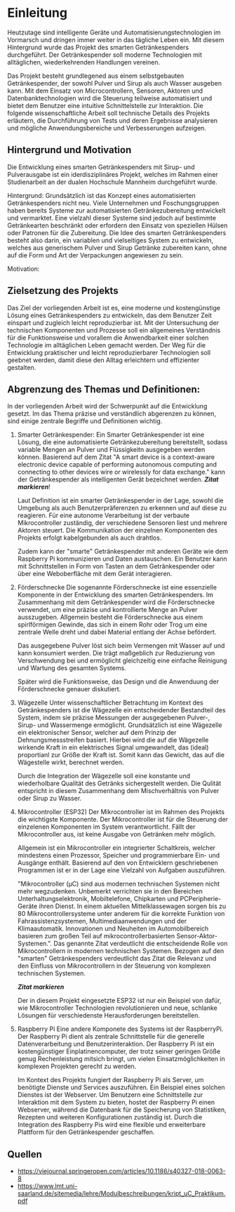 # Einleitung 
Heutzutage sind intelligente Geräte und Automatisierungstechnologien im Vormarsch und dringen immer weiter in das tägliche Leben ein. Mit diesem Hintergrund wurde das Projekt des smarten Getränkespenders durchgeführt. Der Getränkespender soll moderne Technologien mit alltäglichen, wiederkehrenden Handlungen vereinen. 

Das Projekt besteht grundlegened aus einem selbstgebauten Getränkespender, der sowohl Pulver und Sirup als auch Wasser ausgeben kann. Mit dem Einsatz von Microcontrollern, Sensoren, Aktoren und Datenbanktechnologien wird die Steuerung teilweise automatisiert und bietet dem Benutzer eine intuitive Schnittelstelle zur Interaktion. Die folgende wissenschaftliche Arbeit soll technische Details des Projekts erläutern, die Durchführung von Tests und deren Ergebnisse analysieren und mögliche Anwendungsbereiche und Verbesserungen aufzeigen. 

## Hintergrund und Motivation 

Die Entwicklung eines smarten Getränkespenders mit Sirup- und Pulverausgabe ist ein iderdisziplinäres Projekt, welches im Rahmen einer Studienarbeit an der dualen Hochschule Mannheim durchgeführt wurde. 

Hintergrund: 
Grundsätzlich ist das Konzept eines automatisierten Getränkespenders nicht neu. Viele Unternehmen und Foschungsgruppen haben bereits Systeme zur automatisierten Getränkezubereitung entwickelt und vermarktet. Eine vielzahl dieser Systeme sind jedoch auf bestimmte Getränkearten beschränkt oder erfordern den Einsatz von speziellen Hülsen oder Patronen für die Zubereitung. Die Idee des smarten Getränkespenders besteht also darin, ein variablen und vielseitiges System zu entwickeln, welches aus generischem Pulver und Sirup Getränke zubereiten kann, ohne auf die Form und Art der Verpackungen angewiesen zu sein. 

Motivation: 


## Zielsetzung des Projekts 

Das Ziel der vorliegenden Arbeit ist es, eine moderne und kostengünstige Lösung eines Getränkespenders zu entwickeln, das dem Benutzer Zeit einspart und zugleich leicht reproduzierbar ist. Mit der Untersuchung der technischen Komponenten und Prozesse soll ein allgemeines Verständnis für die Funktionsweise und vorallem die Anwendbarkeit einer solchen Technologie im alltäglichen Leben gemacht werden. Der Weg für die Entwicklung praktischer und leicht reproduzierbarer Technologien soll geebnet werden, damit diese den Alltag erleichtern und effizienter gestalten. 

## Abgrenzung des Themas und Definitionen: 

In der vorliegenden Arbeit wird der Schwerpunkt auf die Entwicklung gesetzt. Im das Thema präzise und verständlich abgerenzen zu können, sind einige zentrale Begriffe und Definitionen wichtig. 

1. Smarter Getränkespender: 
    Ein Smarter Getränkespender ist eine Lösung, die eine automatisierte Getränkezubereitung bereitstellt, sodass variable Mengen an Pulver und Flüssigkeitn ausgegeben werden können. Basierend auf dem Zitat "A smart device is a context-aware electronic device capable of performing autonomous computing and connecting to other devices wire or wirelessly for data exchange." kann der Getränkespender als intelligenten Gerät bezeichnet werden. 
        ***Zitat markieren***!
    
    Laut Definition ist ein smarter Getränkespender in der Lage, sowohl die Umgebung als auch Benutzerpräferenzen zu erkennen und auf diese zu reagieren. Für eine autonome Verarbeitung ist der verbaute Mikrocontroller zuständig, der verschiedene Sensoren liest und mehrere Aktoren steuert. Die Kommunikation der einzelnen Komponenten des Projekts erfolgt kabelgebunden als auch drahtlos. 

    Zudem kann der "smarte" Getränkespender mit anderen Geräte wie dem Raspberry Pi kommunizieren und Daten austauschen. Ein Benutzer kann mit Schnittstellen in Form von Tasten an dem Getränkespender oder über eine Weboberfläche mit dem Gerät interagieren. 

2. Förderschnecke 
    Die sogenannte Förderschnecke ist eine essenzielle Komponente in der Entwicklung des smarten Getränkespenders. Im Zusammenhang mit dem Getränkespender wird die Förderschnecke verwendet, um eine präzise und kontrollierte Menge an Pulver ausszugeben. Allgemein besteht die Förderschnecke aus einem spirlförmigen Gewinde, das sich in einem Rohr oder Trog um eine zentrale Welle dreht und dabei Material entlang der Achse befördert. 
    
    Das ausgegebene Pulver löst sich beim Vermengen mit Wasser auf und kann konsumiert werden. Die trägt maßgeblich zur Reduzierung von Verschwendung bei und ermöglicht gleichzeitig eine einfache Reinigung und Wartung des gesamten Systems. 
    
    Später wird die Funktionsweise, das Design und die Anwenduung der Förderschnecke genauer diskutiert. 

3. Wägezelle 
    Unter wissenschaftlicher Betrachtung im Kontext des Getränkespenders ist die Wägezelle ein entscheidender Bestandteil des System, indem sie präzise Messungen der ausgegebenen Pulver-, Sirup- und Wassermenge ermöglicht. Grundsätzlich ist eine Wägezelle ein elektronischer Sensor, welcher auf dem Prinzip der Dehnungsmessstreifen basiert. Hierbei wird die auf die Wägezelle wirkende Kraft in ein elektrisches Signal umgewandelt, das (ideal) proportianl zur Größe der Kraft ist. Somit kann das Gewicht, das auf die Wägestelle wirkt, berechnet werden. 

    Durch die Integration der Wägezelle soll eine konstante und wiederholbare Qualität des Getränks sichergestellt werden. Die Qulität entspricht in diesem Zusammenhang dem Mischverhältnis von Pulver oder Sirup zu Wasser. 

4. Mikrocontroller (ESP32)
    Der Mikrocontroller ist im Rahmen des Projekts die wichtigste Komponente. Der Mikrocontroller ist für die Steuerung der einzelenen Komponenten im System verantwortlicht. Fällt der Mikrocontroller aus, ist keine Ausgabe von Getränken mehr möglich. 

    Allgemein ist ein Mikrocontroller ein integrierter Schaltkreis, welcher mindestens einen Prozessor, Speicher und programmierbare Ein- und Ausgänge enthält. Basierend auf den von Entwicklern geschriebenen Programmen ist er in der Lage eine Vielzahl von Aufgaben auszuführen.

    "Mikrocontroller (µC) sind aus modernen technischen Systemen nicht mehr wegzudenken. Unbemerkt verrichten sie in den Bereichen Unterhaltungselektronik, Mobiltelefone, Chipkarten und PCPeripherie-Geräte ihren Dienst. In einem aktuellen Mittelklassewagen sorgen bis zu 80 Mikrocontrollersysteme unter anderem für die korrekte Funktion von Fahrassistenzsystemen, Multimediaanwendungen und der Klimaautomatik. Innovationen und Neuheiten im Automobilbereich basieren zum großen Teil auf mikrocontrollerbasierten Sensor-Aktor-Systemen.". Das genannte Zitat verdeutlicht die entscheidende Rolle von Mikrocontrollern in modernen technischen Systemen. Bezogen auf den "smarten" Getränkespenders verdeutlicht das Zitat die Relevanz und den Einfluss von Mikrocontrollern in der Steuerung von komplexen technischen Systemen. 

    ***Zitat markieren***

    Der in diesem Projekt eingesetzte ESP32 ist nur ein Beispiel von dafür, wie Mikrocontroller Technologien revolutionieren und neue, schlanke Lösungen für verschiedenste Herausforderungen bereitstellen. 


5. Raspberry Pi
    Eine andere Komponete des Systems ist der RaspberryPi. Der Raspberry Pi dient als zentrale Schnittstelle für die generelle Datenverarbeitung und Benutzerinteraktion. 
    Der Raspberry Pi ist ein kostengünstiger Einplatinencomputer, der trotz seiner geringen Größe genug Rechenleistung mitsich bringt, um vielen Einsatzmöglichkeiten in komplexen Projekten gerecht zu werden. 

    Im Kontext des Projekts fungiert der Raspberry Pi als Server, um benötigte Dienste und Services auszuführen. Ein Beispiel eines solchen Dienstes ist der Webserver. Um Benutzern eine Schnittstelle zur Interaktion mit dem System zu bieten, hostet der Raspberry Pi einen Webserver, während die Datenbank für die Speicherung von Statistiken, Rezepten und weiteren Konfigurationen zuständig ist. Durch die Integration des Raspberry Pis wird eine flexible und erweiterbare Plattform für den Getränkespender geschaffen.  


## Quellen 

+ https://viejournal.springeropen.com/articles/10.1186/s40327-018-0063-8
+ https://www.lmt.uni-saarland.de/sitemedia/lehre/Modulbeschreibungen/kript_uC_Praktikum.pdf
